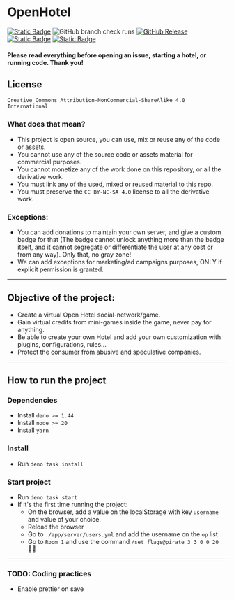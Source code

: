 # OpenHotel

[![Static Badge](https://img.shields.io/badge/CC_BY--NC--SA_4.0-blue?style=for-the-badge&color=gray)](/LICENSE)
![GitHub branch check runs](https://img.shields.io/github/check-runs/openhotel/openhotel/master?style=for-the-badge)
[![GitHub Release](https://img.shields.io/github/v/release/openhotel/openhotel?style=for-the-badge)](https://github.com/openhotel/openhotel/releases/latest)
[![Static Badge](https://img.shields.io/badge/powered%20by-%F0%9F%8C%B7%20tulip%20engine-red?style=for-the-badge&color=white)](https://github.com/tulipjs/tulip)
[![Static Badge](https://img.shields.io/badge/discord-b?style=for-the-badge&logo=discord&color=white)](https://discord.gg/qBZfPdNWUj)

#### Please read everything before opening an issue, starting a hotel, or running code. Thank you!

## License

`Creative Commons Attribution-NonCommercial-ShareAlike 4.0 International`

### What does that mean?

- This project is open source, you can use, mix or reuse any of the code or assets.
- You cannot use any of the source code or assets material for commercial purposes.
- You cannot monetize any of the work done on this repository, or all the derivative work.
- You must link any of the used, mixed or reused material to this repo.
- You must preserve the `CC BY-NC-SA 4.0` license to all the derivative work.

### Exceptions:

- You can add donations to maintain your own server, and give a custom badge for that (The badge cannot unlock anything more than the badge itself, and it cannot segregate or differentiate the user at any cost or from any way). Only that, no gray zone!
- We can add exceptions for marketing/ad campaigns purposes, ONLY if explicit permission is granted.

---

## Objective of the project:

- Create a virtual Open Hotel social-network/game.
- Gain virtual credits from mini-games inside the game, never pay for anything.
- Be able to create your own Hotel and add your own customization with plugins, configurations, rules...
- Protect the consumer from abusive and speculative companies.

---

## How to run the project

### Dependencies

- Install `deno >= 1.44`
- Install `node >= 20`
- Install `yarn`

### Install

- Run `deno task install`

### Start project

- Run `deno task start`
- If it's the first time running the project:
  - On the browser, add a value on the localStorage with key `username` and value of your choice.
  - Reload the browser
  - Go to `./app/server/users.yml` and add the username on the `op` list
  - Go to `Room 1` and use the command `/set flags@pirate 3 3 0 0 20` 🏴‍☠️

---

### TODO: Coding practices

- Enable prettier on save
